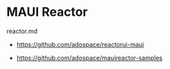 # MAUI Reactor

reactor.md

*   https://github.com/adospace/reactorui-maui

*   https://github.com/adospace/mauireactor-samples

